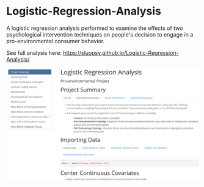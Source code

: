 # Logistic-Regression-Analysis
A logistic regression analysis performed to examine the effects of two psychological intervention techniques on people's decision to engage in a pro-environmental consumer behavior.

See full analysis here: https://sluopsy.github.io/Logistic-Regression-Analysis/

![](https://github.com/sluopsy/images/blob/main/logistic-regression-ss.png?raw=true)
